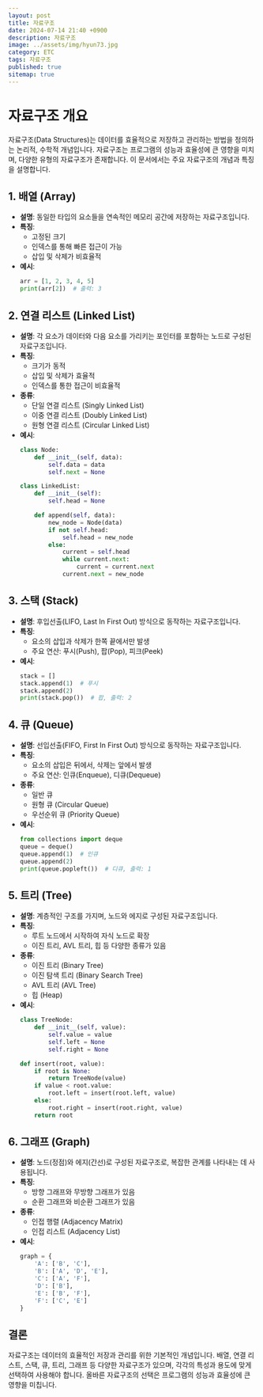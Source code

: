 ```yaml
---
layout: post
title: 자료구조
date: 2024-07-14 21:40 +0900
description: 자료구조
image: ../assets/img/hyun73.jpg
category: ETC
tags: 자료구조
published: true
sitemap: true
---
```



# 자료구조 개요

자료구조(Data Structures)는 데이터를 효율적으로 저장하고 관리하는 방법을 정의하는 논리적, 수학적 개념입니다. 자료구조는 프로그램의 성능과 효율성에 큰 영향을 미치며, 다양한 유형의 자료구조가 존재합니다. 이 문서에서는 주요 자료구조의 개념과 특징을 설명합니다.

## 1. 배열 (Array)

- **설명**: 동일한 타입의 요소들을 연속적인 메모리 공간에 저장하는 자료구조입니다.
- **특징**:
    - 고정된 크기
    - 인덱스를 통해 빠른 접근이 가능
    - 삽입 및 삭제가 비효율적
- **예시**:
    ```python
    arr = [1, 2, 3, 4, 5]
    print(arr[2])  # 출력: 3
    ```

## 2. 연결 리스트 (Linked List)

- **설명**: 각 요소가 데이터와 다음 요소를 가리키는 포인터를 포함하는 노드로 구성된 자료구조입니다.
- **특징**:
    - 크기가 동적
    - 삽입 및 삭제가 효율적
    - 인덱스를 통한 접근이 비효율적
- **종류**:
    - 단일 연결 리스트 (Singly Linked List)
    - 이중 연결 리스트 (Doubly Linked List)
    - 원형 연결 리스트 (Circular Linked List)
- **예시**:
    ```python
    class Node:
        def __init__(self, data):
            self.data = data
            self.next = None

    class LinkedList:
        def __init__(self):
            self.head = None

        def append(self, data):
            new_node = Node(data)
            if not self.head:
                self.head = new_node
            else:
                current = self.head
                while current.next:
                    current = current.next
                current.next = new_node
    ```

## 3. 스택 (Stack)

- **설명**: 후입선출(LIFO, Last In First Out) 방식으로 동작하는 자료구조입니다.
- **특징**:
    - 요소의 삽입과 삭제가 한쪽 끝에서만 발생
    - 주요 연산: 푸시(Push), 팝(Pop), 피크(Peek)
- **예시**:
    ```python
    stack = []
    stack.append(1)  # 푸시
    stack.append(2)
    print(stack.pop())  # 팝, 출력: 2
    ```

## 4. 큐 (Queue)

- **설명**: 선입선출(FIFO, First In First Out) 방식으로 동작하는 자료구조입니다.
- **특징**:
    - 요소의 삽입은 뒤에서, 삭제는 앞에서 발생
    - 주요 연산: 인큐(Enqueue), 디큐(Dequeue)
- **종류**:
    - 일반 큐
    - 원형 큐 (Circular Queue)
    - 우선순위 큐 (Priority Queue)
- **예시**:
    ```python
    from collections import deque
    queue = deque()
    queue.append(1)  # 인큐
    queue.append(2)
    print(queue.popleft())  # 디큐, 출력: 1
    ```

## 5. 트리 (Tree)

- **설명**: 계층적인 구조를 가지며, 노드와 에지로 구성된 자료구조입니다.
- **특징**:
    - 루트 노드에서 시작하여 자식 노드로 확장
    - 이진 트리, AVL 트리, 힙 등 다양한 종류가 있음
- **종류**:
    - 이진 트리 (Binary Tree)
    - 이진 탐색 트리 (Binary Search Tree)
    - AVL 트리 (AVL Tree)
    - 힙 (Heap)
- **예시**:
    ```python
    class TreeNode:
        def __init__(self, value):
            self.value = value
            self.left = None
            self.right = None

    def insert(root, value):
        if root is None:
            return TreeNode(value)
        if value < root.value:
            root.left = insert(root.left, value)
        else:
            root.right = insert(root.right, value)
        return root
    ```

## 6. 그래프 (Graph)

- **설명**: 노드(정점)와 에지(간선)로 구성된 자료구조로, 복잡한 관계를 나타내는 데 사용됩니다.
- **특징**:
    - 방향 그래프와 무방향 그래프가 있음
    - 순환 그래프와 비순환 그래프가 있음
- **종류**:
    - 인접 행렬 (Adjacency Matrix)
    - 인접 리스트 (Adjacency List)
- **예시**:
    ```python
    graph = {
        'A': ['B', 'C'],
        'B': ['A', 'D', 'E'],
        'C': ['A', 'F'],
        'D': ['B'],
        'E': ['B', 'F'],
        'F': ['C', 'E']
    }
    ```

## 결론

자료구조는 데이터의 효율적인 저장과 관리를 위한 기본적인 개념입니다. 배열, 연결 리스트, 스택, 큐, 트리, 그래프 등 다양한 자료구조가 있으며, 각각의 특성과 용도에 맞게 선택하여 사용해야 합니다. 올바른 자료구조의 선택은 프로그램의 성능과 효율성에 큰 영향을 미칩니다.
